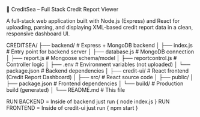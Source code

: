 🧾 CreditSea – Full Stack Credit Report Viewer

A full-stack web application built with Node.js (Express) and React for uploading, parsing, and displaying XML-based credit report data in a clean, responsive dashboard UI.



CREDITSEA/
├── backend/           # Express + MongoDB backend
│   ├── index.js       # Entry point for backend server
│   ├── database.js    # MongoDB connection
│   ├── report.js      # Mongoose schema/model
│   ├── reportcontrol.js # Controller logic
│   ├── .env           # Environment variables (not uploaded)
│   └── package.json   # Backend dependencies
│
├── credit-ui/         # React frontend (Credit Report Dashboard)
│   ├── src/           # React source code
│   ├── public/
│   ├── package.json   # Frontend dependencies
│   └── build/         # Production build (generated)
│
└── README.md          # This file


RUN BACKEND = Inside of backend just run { node index.js }
RUN FRONTEND = Inside of credit-ui just run { npm start }